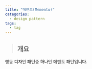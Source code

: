 ```yaml
---
title: "메멘토(Memento)"
categories:
  - design pattern
tags:
  - tag
---
```

> ## 개요

행동 디자인 패턴중 하나인 메멘토 패턴입니다.<br>
